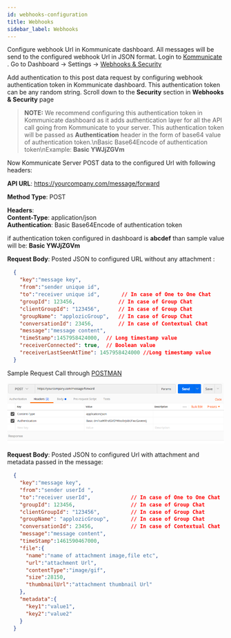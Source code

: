 ```yaml
---
id: webhooks-configuration
title: Webhooks
sidebar_label: Webhooks
---
```

Configure webhook Url  in Kommunicate dashboard. All messages will be send to the configured webhook Url in JSON format.
 Login to [Kommunicate ](https://www.kommunicate.io).
Go to Dashboard -> Settings -> [Webhooks & Security](https://dashboard.kommunicate.io/settings/webhooks-security)

Add authentication to this post data request by configuring webhook authentication token in Kommunicate dashboard. This authentication token can be any random string.
Scroll down to the **Security** section in **Webhooks & Security** page

> **NOTE:** We recommend configuring this authentication token in Kommunicate dashboard as it adds authentication layer for all the API call going from Kommunicate to your server. This authentication token will be passed as **Authentication**  header in the form of base64 value of authentication token.\nBasic Base64Encode of authentication token\nExample: **Basic YWJjZGVm**

Now Kommunicate Server POST data to the configured Url with following headers:

**API URL**:  https://yourcompany.com/message/forward

**Method Type**: POST

**Headers**: <br>
**Content-Type**:  application/json<br>
**Authentication**:  Basic Base64Encode of authentication token

if authentication token configured in dashboard is **abcdef** than sample value will be:
**Basic YWJjZGVm**

**Request Body**:  Posted JSON to configured URL without any attachment :
```json
  {
    "key":"message key",
    "from":"sender unique id",
    "to":"receiver unique id",       // In case of One to One Chat
    "groupId": 123456,              // In case of Group Chat
    "clientGroupId": "123456",      // In case of Group Chat
    "groupName": "applozicGroup",   // In case of Group Chat
    "conversationId": 23456,        // In case of Contextual Chat
    "message":"message content",
    "timeStamp":1457958424000,  // Long timestamp value
    "receiverConnected": true,  // Boolean value
    "receiverLastSeenAtTime": 1457958424000 //Long timestamp value
  }
```

Sample Request Call through [POSTMAN](https://chrome.google.com/webstore/detail/postman/fhbjgbiflinjbdggehcddcbncdddomop?hl=en)

![webhooks-configuration-postman-screenshot.png](assets/webhooks-configuration-postman-screenshot.png)


**Request Body**: Posted JSON to configured Url with attachment and metadata passed in the message:
```json
  {  
    "key":"message key",
    "from":"sender userId ",
    "to":"receiver userId",             // In case of One to One Chat
    "groupId": 123456,                  // In case of Group Chat
    "clientGroupId": "123456",          // In case of Group Chat
    "groupName": "applozicGroup",       // In case of Group Chat
    "conversationId": 23456,            // In case of Contextual Chat
    "message":"message content",
    "timeStamp":1461590467000,
    "file":{  
      "name":"name of attachment image,file etc",
      "url":"attachment Url",
      "contentType":"image/gif",
      "size":28150,
      "thumbnailUrl":"attachment thumbnail Url"
    },
    "metadata":{
      "key1":"value1",
      "key2":"value2"
    }
  }
```